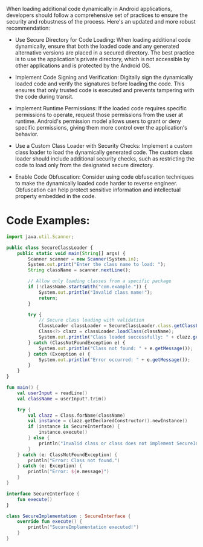 When loading additional code dynamically in Android applications, developers should follow a comprehensive set of practices to ensure the security and robustness of the process. Here's an updated and more robust recommendation:

- Use Secure Directory for Code Loading: When loading additional code dynamically, ensure that both the loaded code and any generated alternative versions are placed in a secured directory. The best practice is to use the application's private directory, which is not accessible by other applications and is protected by the Android OS.

- Implement Code Signing and Verification: Digitally sign the dynamically loaded code and verify the signatures before loading the code. This ensures that only trusted code is executed and prevents tampering with the code during transit.

- Implement Runtime Permissions: If the loaded code requires specific permissions to operate, request those permissions from the user at runtime. Android's permission model allows users to grant or deny specific permissions, giving them more control over the application's behavior.

- Use a Custom Class Loader with Security Checks: Implement a custom class loader to load the dynamically generated code. The custom class loader should include additional security checks, such as restricting the code to load only from the designated secure directory.

- Enable Code Obfuscation: Consider using code obfuscation techniques to make the dynamically loaded code harder to reverse engineer. Obfuscation can help protect sensitive information and intellectual property embedded in the code.

# Code Examples:
```javascript
import java.util.Scanner;

public class SecureClassLoader {
    public static void main(String[] args) {
        Scanner scanner = new Scanner(System.in);
        System.out.print("Enter the class name to load: ");
        String className = scanner.nextLine();

        // Allow only loading classes from a specific package
        if (!className.startsWith("com.example.")) {
            System.out.println("Invalid class name!");
            return;
        }

        try {
            // Secure class loading with validation
            ClassLoader classLoader = SecureClassLoader.class.getClassLoader();
            Class<?> clazz = classLoader.loadClass(className);
            System.out.println("Class loaded successfully: " + clazz.getName());
        } catch (ClassNotFoundException e) {
            System.out.println("Class not found: " + e.getMessage());
        } catch (Exception e) {
            System.out.println("Error occurred: " + e.getMessage());
        }
    }
}
```

```kotlin
fun main() {
    val userInput = readLine()
    val className = userInput?.trim()

    try {
        val clazz = Class.forName(className)
        val instance = clazz.getDeclaredConstructor().newInstance()
        if (instance is SecureInterface) {
            instance.execute()
        } else {
            println("Invalid class or class does not implement SecureInterface.")
        }
    } catch (e: ClassNotFoundException) {
        println("Error: Class not found.")
    } catch (e: Exception) {
        println("Error: ${e.message}")
    }
}

interface SecureInterface {
    fun execute()
}

class SecureImplementation : SecureInterface {
    override fun execute() {
        println("SecureImplementation executed!")
    }
}
```